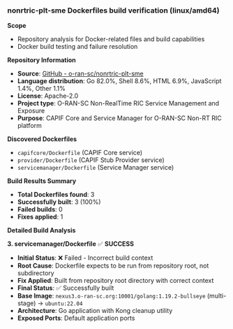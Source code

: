 ### nonrtric-plt-sme Dockerfiles build verification (linux/amd64)

**Scope**
- Repository analysis for Docker-related files and build capabilities
- Docker build testing and failure resolution

**Repository Information**
- **Source**: [GitHub - o-ran-sc/nonrtric-plt-sme](https://github.com/o-ran-sc/nonrtric-plt-sme)
- **Language distribution**: Go 82.0%, Shell 8.6%, HTML 6.9%, JavaScript 1.4%, Other 1.1%
- **License**: Apache-2.0
- **Project type**: O-RAN-SC Non-RealTime RIC Service Management and Exposure
- **Purpose**: CAPIF Core and Service Manager for O-RAN-SC Non-RT RIC platform

**Discovered Dockerfiles**
- `capifcore/Dockerfile` (CAPIF Core service)
- `provider/Dockerfile` (CAPIF Stub Provider service)
- `servicemanager/Dockerfile` (Service Manager service)

**Build Results Summary**
- **Total Dockerfiles found**: 3
- **Successfully built**: 3 (100%)
- **Failed builds**: 0
- **Fixes applied**: 1

**Detailed Build Analysis**

**3. servicemanager/Dockerfile** ✅ **SUCCESS**
- **Initial Status**: ❌ Failed - Incorrect build context
- **Root Cause**: Dockerfile expects to be run from repository root, not subdirectory
- **Fix Applied**: Built from repository root directory with correct context
- **Final Status**: ✅ Successfully built
- **Base Image**: `nexus3.o-ran-sc.org:10001/golang:1.19.2-bullseye` (multi-stage) → `ubuntu:22.04`
- **Architecture**: Go application with Kong cleanup utility
- **Exposed Ports**: Default application ports
